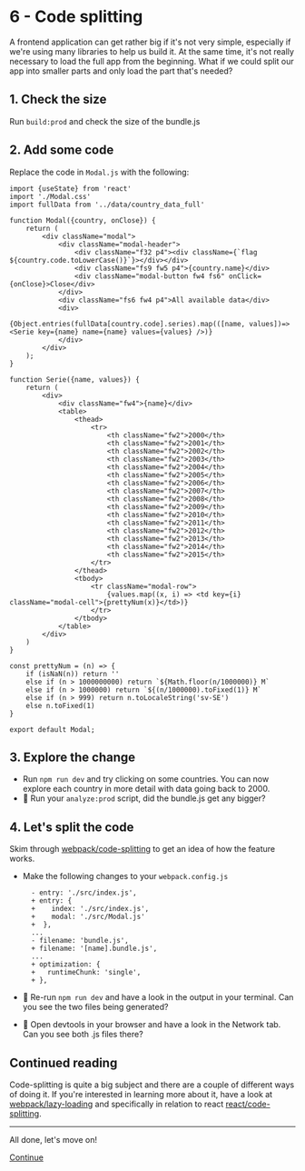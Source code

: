# 6 - Code splitting
A frontend application can get rather big if it's not very simple, especially if we're using many libraries to help us build it. At the same time, it's not really necessary to load the full app from the beginning. What if we could split our app into smaller parts and only load the part that's needed?

## 1. Check the size
Run `build:prod` and check the size of the bundle.js

## 2. Add some code
Replace the code in `Modal.js` with the following:

	import {useState} from 'react'
	import './Modal.css'
	import fullData from '../data/country_data_full'

	function Modal({country, onClose}) {
		return (
			<div className="modal">
				<div className="modal-header">
					<div className="f32 p4"><div className={`flag ${country.code.toLowerCase()}`}></div></div>
					<div className="fs9 fw5 p4">{country.name}</div>
					<div className="modal-button fw4 fs6" onClick={onClose}>Close</div>
				</div>
				<div className="fs6 fw4 p4">All available data</div>
				<div>
					{Object.entries(fullData[country.code].series).map(([name, values])=> <Serie key={name} name={name} values={values} />)}
				</div>
			</div>
		);
	}

	function Serie({name, values}) {
		return (
			<div>
				<div className="fw4">{name}</div>
				<table>
					<thead>
						<tr>
							<th className="fw2">2000</th>
							<th className="fw2">2001</th>
							<th className="fw2">2002</th>
							<th className="fw2">2003</th>
							<th className="fw2">2004</th>
							<th className="fw2">2005</th>
							<th className="fw2">2006</th>
							<th className="fw2">2007</th>
							<th className="fw2">2008</th>
							<th className="fw2">2009</th>
							<th className="fw2">2010</th>
							<th className="fw2">2011</th>
							<th className="fw2">2012</th>
							<th className="fw2">2013</th>
							<th className="fw2">2014</th>
							<th className="fw2">2015</th>
						</tr>
					</thead>
					<tbody>
						<tr className="modal-row">
							{values.map((x, i) => <td key={i} className="modal-cell">{prettyNum(x)}</td>)}
						</tr>
					</tbody>
				</table>
			</div>
		)
	}

	const prettyNum = (n) => {
		if (isNaN(n)) return ''
		else if (n > 1000000000) return `${Math.floor(n/1000000)} M`
		else if (n > 1000000) return `${(n/1000000).toFixed(1)} M`
		else if (n > 999) return n.toLocaleString('sv-SE')
		else n.toFixed(1)
	}

	export default Modal;

## 3. Explore the change
- Run `npm run dev` and try clicking on some countries. You can now explore each country in more detail with data going back to 2000.
- :camel: Run your `analyze:prod` script, did the bundle.js get any bigger?

## 4. Let's split the code
Skim through [webpack/code-splitting](https://webpack.js.org/guides/code-splitting/) to get an idea of how the feature works.

- Make the following changes to your `webpack.config.js`

		- entry: './src/index.js',
		+ entry: {
		+    index: './src/index.js',
		+    modal: './src/Modal.js'
		+  },
		...
		- filename: 'bundle.js',
		+ filename: '[name].bundle.js',
		...
		+ optimization: {
		+ 	runtimeChunk: 'single',
		+ },

- :camel: Re-run `npm run dev` and have a look in the output in your terminal. Can you see the two files being generated?
- :camel: Open devtools in your browser and have a look in the Network tab. Can you see both .js files there?


## Continued reading
Code-splitting is quite a big subject and there are a couple of different ways of doing it. If you're interested in learning more about it, have a look at [webpack/lazy-loading](https://webpack.js.org/guides/lazy-loading/) and specifically in relation to react [react/code-splitting](https://reactjs.org/docs/code-splitting.html).


---

All done, let's move on!

[Continue](/walkthrough/7-optimize-search.md)
